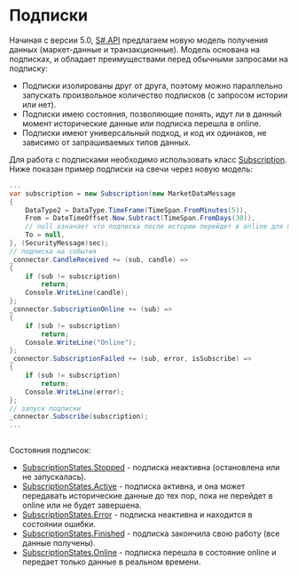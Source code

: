 # Подписки

Начиная с версии 5.0, [S\#.API](StockSharpAbout.md) предлагаем новую модель получения данных (маркет\-данные и транзакционные). Модель основана на подписках, и обладает преимуществами перед обычными запросами на подписку:

- Подписки изолированы друг от друга, поэтому можно параллельно запускать произвольное количество подписков (с запросом истории или нет). 
- Подписки имею состояния, позволяющие понять, идут ли в данный момент исторические данные или подписка перешла в online. 
- Подписки имеют универсальный подход, и код их одинаков, не зависимо от запрашиваемых типов данных. 

Для работа с подписками необходимо использовать класс [Subscription](xref:StockSharp.Algo.Subscription). Ниже показан пример подписки на свечи через новую модель:

```cs
...
var subscription = new Subscription(new MarketDataMessage
{
	DataType2 = DataType.TimeFrame(TimeSpan.FromMinutes(5)),
	From = DateTimeOffset.Now.Subtract(TimeSpan.FromDays(30)),
	// null означает что подписка после истории перейдет в online для получения данных реального времени
	To = null,
}, (SecurityMessage)sec);
// подписка на события
_connector.CandleReceived += (sub, candle) =>
{
	if (sub != subscription)
		return;
	Console.WriteLine(candle);
};
_connector.SubscriptionOnline += (sub) =>
{
	if (sub != subscription)
		return;
	Console.WriteLine("Online");
};
_connector.SubscriptionFailed += (sub, error, isSubscribe) =>
{
	if (sub != subscription)
		return;
	Console.WriteLine(error);
};
// запуск подписки
_connector.Subscribe(subscription);
...
			
```

Состояния подписок:

- [SubscriptionStates.Stopped](xref:StockSharp.Algo.SubscriptionStates.Stopped) \- подписка неактивна (остановлена или не запускалась). 
- [SubscriptionStates.Active](xref:StockSharp.Algo.SubscriptionStates.Active) \- подписка активна, и она может передавать исторические данные до тех пор, пока не перейдет в online или не будет завершена. 
- [SubscriptionStates.Error](xref:StockSharp.Algo.SubscriptionStates.Error) \- подписка неактивна и находится в состоянии ошибки. 
- [SubscriptionStates.Finished](xref:StockSharp.Algo.SubscriptionStates.Finished) \- подписка закончила свою работу (все данные получены). 
- [SubscriptionStates.Online](xref:StockSharp.Algo.SubscriptionStates.Online) \- подписка перешла в состояние online и передает только данные в реальном времени. 

